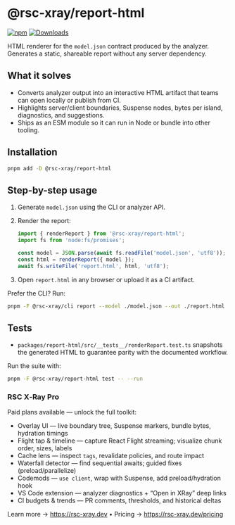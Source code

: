 # @rsc-xray/report-html

[![npm](https://img.shields.io/npm/v/@rsc-xray/report-html.svg)](https://www.npmjs.com/package/@rsc-xray/report-html)
[![Downloads](https://img.shields.io/npm/dm/@rsc-xray/report-html.svg)](https://www.npmjs.com/package/@rsc-xray/report-html)

HTML renderer for the `model.json` contract produced by the analyzer. Generates a static, shareable report without any server dependency.

## What it solves

- Converts analyzer output into an interactive HTML artifact that teams can open locally or publish from CI.
- Highlights server/client boundaries, Suspense nodes, bytes per island, diagnostics, and suggestions.
- Ships as an ESM module so it can run in Node or bundle into other tooling.

## Installation

```bash
pnpm add -D @rsc-xray/report-html
```

## Step-by-step usage

1. Generate `model.json` using the CLI or analyzer API.
2. Render the report:

   ```ts
   import { renderReport } from '@rsc-xray/report-html';
   import fs from 'node:fs/promises';

   const model = JSON.parse(await fs.readFile('model.json', 'utf8'));
   const html = renderReport({ model });
   await fs.writeFile('report.html', html, 'utf8');
   ```

3. Open `report.html` in any browser or upload it as a CI artifact.

Prefer the CLI? Run:

```bash
pnpm -F @rsc-xray/cli report --model ./model.json --out ./report.html
```

## Tests

- `packages/report-html/src/__tests__/renderReport.test.ts` snapshots the generated HTML to guarantee parity with the documented workflow.

Run the suite with:

```bash
pnpm -F @rsc-xray/report-html test -- --run
```

### RSC X‑Ray Pro

Paid plans available — unlock the full toolkit:

- Overlay UI — live boundary tree, Suspense markers, bundle bytes, hydration timings
- Flight tap & timeline — capture React Flight streaming; visualize chunk order, sizes, labels
- Cache lens — inspect `tags`, revalidate policies, and route impact
- Waterfall detector — find sequential awaits; guided fixes (preload/parallelize)
- Codemods — `use client`, wrap with Suspense, add preload/hydration hook
- VS Code extension — analyzer diagnostics + “Open in XRay” deep links
- CI budgets & trends — PR comments, thresholds, and historical deltas

Learn more → https://rsc-xray.dev • Pricing → https://rsc-xray.dev/pricing
